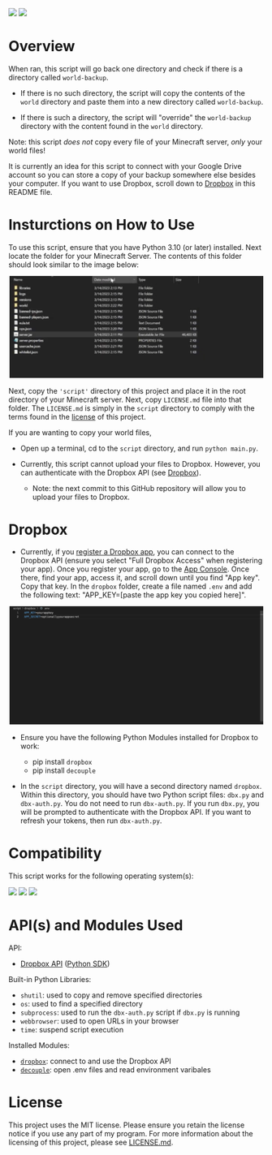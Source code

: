 <img src="https://img.shields.io/badge/Dropbox%20API-v11.36.1-blue.svg?style=for-the-badge&logo=Dropbox&style=plastic"></img>
<img src="https://img.shields.io/badge/project%20status-in%20active%20development-brightgreen"></img>

# Overview 

When ran, this script will go back one directory and check if there is a directory called ```world-backup```.  
- If there is no such directory, the script will copy the contents of the ```world``` directory and paste them into a new directory called ```world-backup```.  

- If there is such a directory, the script will "override" the ```world-backup``` directory with the content found in the ```world``` directory.

Note: this script *does not* copy every file of your Minecraft server, *only* your world files!

It is currently an idea for this script to connect with your Google Drive account so you can store a copy of your backup somewhere else besides your computer.  If you want to use Dropbox, scroll down to [Dropbox](#dropbox) in this README file.

# Insturctions on How to Use

To use this script, ensure that you have Python 3.10 (or later) installed.  Next locate the folder for your Minecraft Server.  The contents of this folder should look similar to the image below:

<div align="center">
    <img src="images/server-files.png" width="500px">
</div>

Next, copy the ```'script'``` directory of this project and place it in the root directory of your Minecraft server. Next, copy ```LICENSE.md``` file into that folder.  The ```LICENSE.md``` is simply in the ```script``` directory to comply with the terms found in the [license](LICENSE.md) of this project.  

If you are wanting to copy your world files,

- Open up a terminal, cd to the ```script``` directory, and run ```python main.py```.

- Currently, this script cannot upload your files to Dropbox.  However, you can authenticate with the Dropbox API (see [Dropbox](#dropbox)).

    - Note: the next commit to this GitHub repository will allow you to upload your files to Dropbox.

# Dropbox

- Currently, if you [register a Dropbox app](https://www.dropbox.com/developers/apps/create), you can connect to the Dropbox API (ensure you select "Full Dropbox Access" when registering your app).  Once you register your app, go to the [App Console](https://www.dropbox.com/developers/apps).  Once there, find your app, access it, and scroll down until you find "App key".  Copy that key.  In the ```dropbox``` folder, create a file named ```.env``` and add the following text: "APP_KEY=[paste the app key you copied here]".

<div align="center">
    <img src="images/env-variables.png" width="500px">
</div>

- Ensure you have the following Python Modules installed for Dropbox to work:

    - pip install ```dropbox```
    - pip install ```decouple```

- In the ```script``` directory, you will have a second directory named ```dropbox```.  Within this directory, you should have two Python script files: ```dbx.py``` and ```dbx-auth.py```.  You do not need to run ```dbx-auth.py```.  If you run ```dbx.py```, you will be prompted to authenticate with the Dropbox API.  If you want to refresh your tokens, then run ```dbx-auth.py```.

# Compatibility

This script works for the following operating system(s):

<span>
    <img src="https://upload.wikimedia.org/wikipedia/commons/b/b6/Cropped-Windows10-icon.png" width=75px>
</span>
<span>
    <img src="https://upload.wikimedia.org/wikipedia/commons/thumb/1/1b/Apple_logo_grey.svg/1280px-Apple_logo_grey.svg.png" width=60px>
</span>
<span>
    <img src="https://upload.wikimedia.org/wikipedia/commons/f/f1/Icons8_flat_linux.svg" height=85px>
</span>

# API(s) and Modules Used 

API:

- [Dropbox API](https://www.dropbox.com/developers) ([Python SDK](https://www.dropbox.com/developers/documentation/python))

Built-in Python Libraries:

- ```shutil```: used to copy and remove specified directories
- ```os```: used to find a specified directory
- ```subprocess```: used to run the ```dbx-auth.py``` script if ```dbx.py``` is running
- ```webbrowser```: used to open URLs in your browser
- ```time```: suspend script execution

Installed Modules:

- [```dropbox```](https://pypi.org/project/dropbox/): connect to and use the Dropbox API
- [```decouple```](https://pypi.org/project/decouple/): open .env files and read environment varibales


# License

This project uses the MIT license. Please ensure you retain the license notice if you use any part of my program. For more information about the licensing of this project, please see [LICENSE.md](LICENSE.md).

